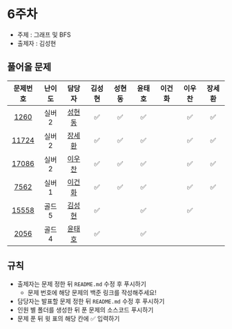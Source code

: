 # 6주차

- 주제 : 그래프 및 BFS
- 출제자 : 김성현

## 풀어올 문제

|                    문제번호                    | 난이도 |                        담당자                        | 김성현 | 성현동 | 윤태호 | 이건화 | 이우찬 | 장세환 |
| :--------------------------------------------: | :----: | :--------------------------------------------------: | :----: | :----: | :----: | :----: | :----: | :----: |
|  [1260](https://www.acmicpc.net/problem/1260)  | 실버2  | <a href="https://github.com/hyundongSung">성현동</a> |   ✅   |   ✅    |   ✅   |        |   ✅   |   ✅   |
| [11724](https://www.acmicpc.net/problem/11724) | 실버2  |    <a href="https://github.com/SehwanChang">장세환</a> |   ✅   |    ✅     |   ✅   |        |   ✅   |   ✅   |
| [17086](https://www.acmicpc.net/problem/17086) | 실버2  |  <a href="https://github.com/wchan0409">이우찬</a>   |   ✅   |    ✅    |   ✅   |        |   ✅   |   ✅   |
|  [7562](https://www.acmicpc.net/problem/7562)  | 실버1  | <a href="https://github.com/Gunhot">이건화</a>       |   ✅   |    ✅    |   ✅   |        |   ✅   |   ✅   |
| [15558](https://www.acmicpc.net/problem/15558) | 골드5  | <a href="https://github.com/sunghyun1356">김성현</a> |   ✅   |        |   ✅   |        |   ✅   |        |
|  [2056](https://www.acmicpc.net/problem/2056)  | 골드4  |  <a href="https://github.com/taeho0888">윤태호</a>   |   ✅   |        |   ✅   |        |        |        |

<!-- 표 입력할 때 아래 거 참고!
[문제번호](https://www.acmicpc.net/problem/문제번호)
<a href="https://github.com/taeho0888">윤태호</a>
<a href="https://github.com/sunghyun1356">김성현</a>
<a href="https://github.com/hyundongSung">성현동</a>
<a href="https://github.com/wchan0409">이우찬</a>
<a href="https://github.com/SehwanChang">장세환</a>
<a href="https://github.com/Gunhot">이건화</a> -->

## 규칙

- 출제자는 문제 정한 뒤 `README.md` 수정 후 푸시하기
  - 문제 번호에 해당 문제의 백준 링크를 작성해주세요!
- 담당자는 발표할 문제 정한 뒤 `README.md` 수정 후 푸시하기
- 인원 별 폴더를 생성한 뒤 푼 문제의 소스코드 푸시하기
- 문제 푼 뒤 윗 표의 해당 칸에 ✅ 입력하기

